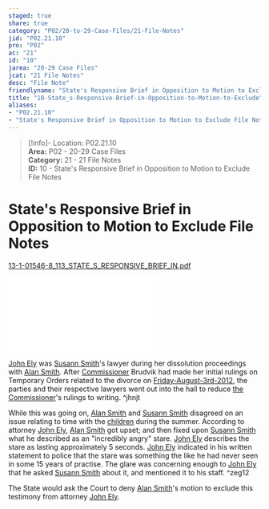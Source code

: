 ```yaml
---  
staged: true  
share: true  
category: "P02/20-to-29-Case-Files/21-File-Notes"  
jid: "P02.21.10"  
pro: "P02"  
ac: "21"  
id: "10"  
jarea: "20-29 Case Files"  
jcat: "21 File Notes"  
desc: "File Note"  
friendlyname: "State's Responsive Brief in Opposition to Motion to Exclude File Notes"  
title: "10-State_s-Responsive-Brief-in-Opposition-to-Motion-to-Exclude"  
aliases:   
- "P02.21.10"  
- "State's Responsive Brief in Opposition to Motion to Exclude File Notes"  
---  
```

>[!info]- Location: P02.21.10  
>**Area:** P02 - 20-29 Case Files  
>**Category:** 21 - 21 File Notes  
>**ID:** 10 - State's Responsive Brief in Opposition to Motion to Exclude File Notes  
  
# State's Responsive Brief in Opposition to Motion to Exclude File Notes  
  
[13-1-01546-8_113_STATE_S_RESPONSIVE_BRIEF_IN.pdf](../../../assets/attachments/19_13-1-01546-8_113_STATE_S_RESPONSIVE_BRIEF_IN.pdf)  
  
![](../../../assets/attachments/19_13-1-01546-8_113_STATE_S_RESPONSIVE_BRIEF_IN.pdf)  
  
[John Ely](../../70-to-79-People/77-Legal-Teams/02-John-Ely.md#) was [Susann Smith](../../70-to-79-People/71-Victims/02-Susann-Smith.md#)'s lawyer during her dissolution proceedings with [Alan Smith](../../70-to-79-People/72-Suspects-and-People-of-Interest/02-Alan-Smith.md#). After [Commissioner](../../70-to-79-People/77-Legal-Teams/03-Commissioner.md#) Brudvik had made her initial rulings on Temporary Orders related to the divorce on [Friday-August-3rd-2012](../../10-to-19-Case-Dates/11-Background-Dates/05-2012-08-03-Friday-August-3rd-2012.md#), the parties and their respective lawyers went out into the hall to reduce [the Commissioner](../../70-to-79-People/77-Legal-Teams/03-Commissioner.md#)'s rulings to writing. ^jhnjt  
  
While this was going on, [Alan Smith](../../70-to-79-People/72-Suspects-and-People-of-Interest/02-Alan-Smith.md#.md#.md#) and [Susann Smith](../../70-to-79-People/71-Victims/02-Susann-Smith.md#) disagreed on an issue relating to time with the [children](../../70-to-79-People/73-Family-and-Friends/08-Children.md#) during the summer. According to attorney [John Ely](../../70-to-79-People/77-Legal-Teams/02-John-Ely.md#), [Alan Smith](../../70-to-79-People/72-Suspects-and-People-of-Interest/02-Alan-Smith.md#.md#) got upset; and then fixed upon [Susann Smith](../../70-to-79-People/71-Victims/02-Susann-Smith.md#) what he described as an "incredibly angry" stare. [John Ely](../../70-to-79-People/77-Legal-Teams/02-John-Ely.md#) describes the stare as lasting approximately 5 seconds. [John Ely](../../70-to-79-People/77-Legal-Teams/02-John-Ely.md#) indicated in his written statement to police that the stare was something the like he had never seen in some 15 years of practise. The glare was concerning enough to [John Ely](../../70-to-79-People/77-Legal-Teams/02-John-Ely.md#) that he asked [Susann Smith](../../70-to-79-People/71-Victims/02-Susann-Smith.md#.md#) about it, and mentioned it to his staff. ^zeg12  
  
The State would ask the Court to deny [Alan Smith](../../70-to-79-People/72-Suspects-and-People-of-Interest/02-Alan-Smith.md#.md#.md#)'s motion to exclude this testimony from attorney [John Ely](../../70-to-79-People/77-Legal-Teams/02-John-Ely.md#).  
